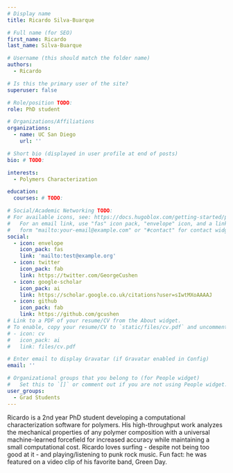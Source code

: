 ```yaml
---
# Display name
title: Ricardo Silva-Buarque

# Full name (for SEO)
first_name: Ricardo
last_name: Silva-Buarque

# Username (this should match the folder name)
authors:
  - Ricardo

# Is this the primary user of the site?
superuser: false

# Role/position TODO:
role: PhD student

# Organizations/Affiliations
organizations:
  - name: UC San Diego
    url: ''

# Short bio (displayed in user profile at end of posts)
bio: # TODO:

interests:
  - Polymers Characterization

education:
  courses: # TODO:

# Social/Academic Networking TODO:
# For available icons, see: https://docs.hugoblox.com/getting-started/page-builder/#icons
#   For an email link, use "fas" icon pack, "envelope" icon, and a link in the
#   form "mailto:your-email@example.com" or "#contact" for contact widget.
social:
  - icon: envelope
    icon_pack: fas
    link: 'mailto:test@example.org'
  - icon: twitter
    icon_pack: fab
    link: https://twitter.com/GeorgeCushen
  - icon: google-scholar
    icon_pack: ai
    link: https://scholar.google.co.uk/citations?user=sIwtMXoAAAAJ
  - icon: github
    icon_pack: fab
    link: https://github.com/gcushen
# Link to a PDF of your resume/CV from the About widget.
# To enable, copy your resume/CV to `static/files/cv.pdf` and uncomment the lines below.
# - icon: cv
#   icon_pack: ai
#   link: files/cv.pdf

# Enter email to display Gravatar (if Gravatar enabled in Config)
email: ''

# Organizational groups that you belong to (for People widget)
#   Set this to `[]` or comment out if you are not using People widget.
user_groups:
  - Grad Students
---
```


Ricardo is a 2nd year PhD student developing a computational characterization software for polymers. His high-throughput work analyzes the mechanical properties of any polymer composition with a universal machine-learned forcefield for increased accuracy while maintaining a small computational cost. Ricardo loves surfing - despite not being too good at it - and playing/listening to punk rock music. Fun fact: he was featured on a video clip of his favorite band, Green Day.